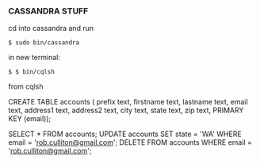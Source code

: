 ### CASSANDRA STUFF

cd into cassandra and run 

	$ sudo bin/cassandra
	
in new terminal:

	$ $ bin/cqlsh
	
	
from cqlsh

CREATE TABLE accounts (
prefix text,
firstname text,
lastname text,
email text,
address1 text,
address2 text,
city text,
state text,
zip text,
PRIMARY KEY (email));


SELECT * FROM accounts;
UPDATE accounts SET state = 'WA' WHERE email = 'rob.culliton@gmail.com';
DELETE FROM accounts WHERE email = 'rob.culliton@gmail.com';